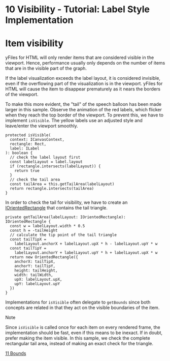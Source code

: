 <!--
 //////////////////////////////////////////////////////////////////////////////
 // @license
 // This file is part of yFiles for HTML 2.6.
 // Use is subject to license terms.
 //
 // Copyright (c) 2000-2023 by yWorks GmbH, Vor dem Kreuzberg 28,
 // 72070 Tuebingen, Germany. All rights reserved.
 //
 //////////////////////////////////////////////////////////////////////////////
-->
# 10 Visibility - Tutorial: Label Style Implementation

# Item visibility

yFiles for HTML will only render items that are considered visible in the viewport. Hence, performance usually only depends on the number of items that are in the visible part of the graph.

If the label visualization exceeds the label layout, it is considered invisible, even if the overflowing part of the visualization is in the viewport. yFiles for HTML will cause the item to disappear prematurely as it nears the borders of the viewport.

To make this more evident, the "tail" of the speech balloon has been made larger in this sample. Observe the animation of the red labels, which flicker when they reach the top border of the viewport. To prevent this, we have to implement `isVisible`. The yellow labels use an adjusted style and leave/enter the viewport smoothly.

```
protected isVisible(
  context: ICanvasContext,
  rectangle: Rect,
  label: ILabel
): boolean {
  // check the label layout first
  const labelLayout = label.layout
  if (rectangle.intersects(labelLayout)) {
    return true
  }
  // check the tail area
  const tailArea = this.getTailArea(labelLayout)
  return rectangle.intersects(tailArea)
}
```

In order to check the tail for visibility, we have to create an [IOrientedRectangle](https://docs.yworks.com/yfileshtml/#/api/IOrientedRectangle) that contains the tail triangle.

```
private getTailArea(labelLayout: IOrientedRectangle): IOrientedRectangle {
  const w = labelLayout.width * 0.5
  const h = -tailHeight
  // calculate the tip point of the tail triangle
  const tailTipX =
    labelLayout.anchorX + labelLayout.upX * h - labelLayout.upY * w
  const tailTipY =
    labelLayout.anchorY + labelLayout.upY * h + labelLayout.upX * w
  return new OrientedRectangle({
    anchorX: tailTipX,
    anchorY: tailTipY,
    height: tailHeight,
    width: tailWidth,
    upX: labelLayout.upX,
    upY: labelLayout.upY
  })
}
```

Implementations for `isVisible` often delegate to `getBounds` since both concepts are related in that they act on the visible boundaries of the item.

Note

Since `isVisible` is called once for each item on every rendered frame, the implementation should be fast, even if this means to be inexact. If in doubt, prefer making the item visible. In this sample, we check the complete rectangular tail area, instead of making an exact check for the triangle.

[11 Bounds](../../tutorial-style-implementation-label/11-bounds/)
